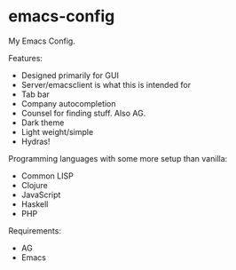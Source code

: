 # emacs-config
My Emacs Config.

Features:

* Designed primarily for GUI
* Server/emacsclient is what this is intended for
* Tab bar
* Company autocompletion
* Counsel for finding stuff. Also AG.
* Dark theme
* Light weight/simple
* Hydras!

Programming languages with some more setup than vanilla:
* Common LISP
* Clojure
* JavaScript
* Haskell
* PHP

Requirements:

* AG
* Emacs

